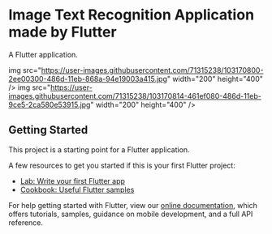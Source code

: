 # Image Text Recognition Application made by Flutter

A Flutter application.

img src="https://user-images.githubusercontent.com/71315238/103170800-2ee00300-486d-11eb-868a-94e19003a415.jpg" width="200" height="400" />    img src="https://user-images.githubusercontent.com/71315238/103170814-461ef080-486d-11eb-9ce5-2ca580e53915.jpg" width="200" height="400" /> 

## Getting Started

This project is a starting point for a Flutter application.

A few resources to get you started if this is your first Flutter project:

- [Lab: Write your first Flutter app](https://flutter.dev/docs/get-started/codelab)
- [Cookbook: Useful Flutter samples](https://flutter.dev/docs/cookbook)

For help getting started with Flutter, view our
[online documentation](https://flutter.dev/docs), which offers tutorials,
samples, guidance on mobile development, and a full API reference.
